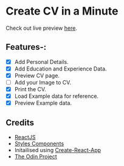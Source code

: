 # Create CV in a Minute
Check out live preview [here](https://cvgeneratorbykick.netlify.app).

## Features-:
- [X] Add Personal Details.
- [X] Add Education and Experience Data.
- [X] Preview CV page.
- [ ] Add your Image to CV.
- [X] Print the CV.
- [X] Load Example data for reference.
- [X] Preview Example data.

## Credits
- [ReactJS](https://reactjs.org/)
- [Styles Components](https://styled-components.com/)
- Initailised using [Create-React-App](https://create-react-app.dev/)
- [The Odin Project](https://www.theodinproject.com)
